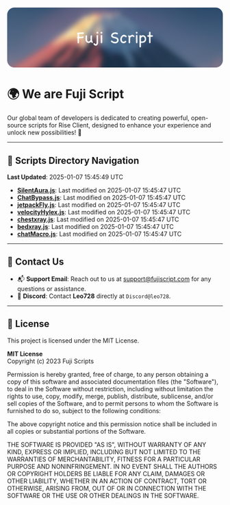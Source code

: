 ![Banner](.github/b.webp)

# 🌍 **We are Fuji Script**

Our global team of developers is dedicated to creating powerful, open-source scripts for Rise Client, designed to enhance your experience and unlock new possibilities! 🌟

---
<!-- SCRIPTS_NAVIGATION_START -->
## 📂 **Scripts Directory Navigation**

**Last Updated**: 2025-01-07 15:45:49 UTC

- **[SilentAura.js](scripts/SilentAura.js)**: Last modified on 2025-01-07 15:45:47 UTC
- **[ChatBypass.js](scripts/ChatBypass.js)**: Last modified on 2025-01-07 15:45:47 UTC
- **[jetpackFly.js](scripts/jetpackFly.js)**: Last modified on 2025-01-07 15:45:47 UTC
- **[velocityHylex.js](scripts/velocityHylex.js)**: Last modified on 2025-01-07 15:45:47 UTC
- **[chestxray.js](scripts/chestxray.js)**: Last modified on 2025-01-07 15:45:47 UTC
- **[bedxray.js](scripts/bedxray.js)**: Last modified on 2025-01-07 15:45:47 UTC
- **[chatMacro.js](scripts/chatMacro.js)**: Last modified on 2025-01-07 15:45:47 UTC

<!-- SCRIPTS_NAVIGATION_END -->

---

## 💬 **Contact Us**  
- 📬 **Support Email**: Reach out to us at [support@fujiscript.com](mailto:support@fujiscript.com) for any questions or assistance.  
- 💬 **Discord**: Contact **Leo728** directly at `Discord@leo728`.

---

## 📜 **License**

This project is licensed under the MIT License.  

**MIT License**  
Copyright (c) 2023 Fuji Scripts  

Permission is hereby granted, free of charge, to any person obtaining a copy of this software and associated documentation files (the "Software"), to deal in the Software without restriction, including without limitation the rights to use, copy, modify, merge, publish, distribute, sublicense, and/or sell copies of the Software, and to permit persons to whom the Software is furnished to do so, subject to the following conditions:  

The above copyright notice and this permission notice shall be included in all copies or substantial portions of the Software.  

THE SOFTWARE IS PROVIDED "AS IS", WITHOUT WARRANTY OF ANY KIND, EXPRESS OR IMPLIED, INCLUDING BUT NOT LIMITED TO THE WARRANTIES OF MERCHANTABILITY, FITNESS FOR A PARTICULAR PURPOSE AND NONINFRINGEMENT. IN NO EVENT SHALL THE AUTHORS OR COPYRIGHT HOLDERS BE LIABLE FOR ANY CLAIM, DAMAGES OR OTHER LIABILITY, WHETHER IN AN ACTION OF CONTRACT, TORT OR OTHERWISE, ARISING FROM, OUT OF OR IN CONNECTION WITH THE SOFTWARE OR THE USE OR OTHER DEALINGS IN THE SOFTWARE.  

